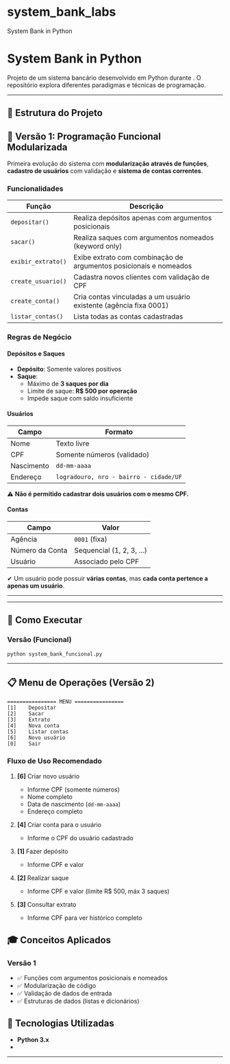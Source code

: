 # system_bank_labs
System Bank in Python

# System Bank in Python 

Projeto  de um sistema bancário desenvolvido em Python durante .
O repositório explora diferentes paradigmas e técnicas de programação.

---

## 📂 Estrutura do Projeto


## 🔄 Versão 1: Programação Funcional Modularizada

Primeira evolução do sistema com **modularização através de funções**, **cadastro de usuários** com validação e **sistema de contas correntes**.

### Funcionalidades

| Função              | Descrição                                                           |
|---------------------|---------------------------------------------------------------------|
| `depositar()`       | Realiza depósitos apenas com argumentos posicionais                 |
| `sacar()`           | Realiza saques com argumentos nomeados (keyword only)               |
| `exibir_extrato()`  | Exibe extrato com combinação de argumentos posicionais e nomeados   |
| `create_usuario()`   | Cadastra novos clientes com validação de CPF                        |
| `create_conta()`     | Cria contas vinculadas a um usuário existente (agência fixa 0001)   |
| `listar_contas()`   | Lista todas as contas cadastradas                                   |

### Regras de Negócio

#### Depósitos e Saques

- **Depósito**: Somente valores positivos
- **Saque**:
  - Máximo de **3 saques por dia**
  - Limite de saque: **R$ 500 por operação**
  - Impede saque com saldo insuficiente

#### Usuários

| Campo     | Formato                                    |
|-----------|--------------------------------------------|
| Nome      | Texto livre                                |
| CPF       | Somente números (validado)                 |
| Nascimento| `dd-mm-aaaa`                               |
| Endereço  | `logradouro, nro - bairro - cidade/UF`     |

⚠️ **Não é permitido cadastrar dois usuários com o mesmo CPF.**

#### Contas

| Campo           | Valor                      |
|-----------------|----------------------------|
| Agência         | `0001` (fixa)              |
| Número da Conta | Sequencial (1, 2, 3, ...)  |
| Usuário         | Associado pelo CPF         |

✔ Um usuário pode possuir **várias contas**, mas **cada conta pertence a apenas um usuário**.

---


---

## 🚀 Como Executar

### Versão  (Funcional)
```bash
python system_bank_funcional.py
```

---

## 📋 Menu de Operações (Versão 2)

```
================ MENU ================
[1]    Depositar
[2]    Sacar
[3]    Extrato
[4]    Nova conta
[5]    Listar contas
[6]    Novo usuário
[0]    Sair
```

### Fluxo de Uso Recomendado

1. **[6]** Criar novo usuário
   - Informe CPF (somente números)
   - Nome completo
   - Data de nascimento (`dd-mm-aaaa`)
   - Endereço completo

2. **[4]** Criar conta para o usuário
   - Informe o CPF do usuário cadastrado

3. **[1]** Fazer depósito
   - Informe CPF e valor

4. **[2]** Realizar saque
   - Informe CPF e valor (limite R$ 500, máx 3 saques)

5. **[3]** Consultar extrato
   - Informe CPF para ver histórico completo



## 🎓 Conceitos Aplicados

### Versão 1
- ✅ Funções com argumentos posicionais e nomeados
- ✅ Modularização de código
- ✅ Validação de dados de entrada
- ✅ Estruturas de dados (listas e dicionários)





## 🔧 Tecnologias Utilizadas

- **Python 3.x**
- 
---



